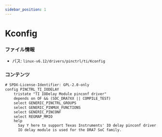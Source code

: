 ```yaml
---
sidebar_position: 1
---
```

# Kconfig

### ファイル情報

- パス: `linux-v6.12/drivers/pinctrl/ti/Kconfig`

### コンテンツ

```txt
# SPDX-License-Identifier: GPL-2.0-only
config PINCTRL_TI_IODELAY
	tristate "TI IODelay Module pinconf driver"
	depends on OF && (SOC_DRA7XX || COMPILE_TEST)
	select GENERIC_PINCTRL_GROUPS
	select GENERIC_PINMUX_FUNCTIONS
	select GENERIC_PINCONF
	select REGMAP_MMIO
	help
	  Say Y here to support Texas Instruments' IO delay pinconf driver.
	  IO delay module is used for the DRA7 SoC family.

```
